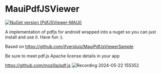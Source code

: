 # MauiPdfJSViewer

[![NuGet version (PdfJSViewer-MAUI)](https://img.shields.io/nuget/v/PdfJSViewer-MAUI.svg)](https://www.nuget.org/packages/PdfJSViewer-MAUI)

 A implementation of pdfjs for android wrapped into a nuget so you can just install and use it. Have fun :). 
 
 Based on 
 https://github.com/jfversluis/MauiPdfJsViewerSample

 
 Be sure to meet pdf.js Apache license details in your app
 
 https://github.com/mozilla/pdf.js
![Recording 2024-05-22 155352](https://github.com/Jon2G/MauiPdfJSViewer/assets/24820069/2d7bc38b-2bc2-42e0-a5f0-e9316917a266)
